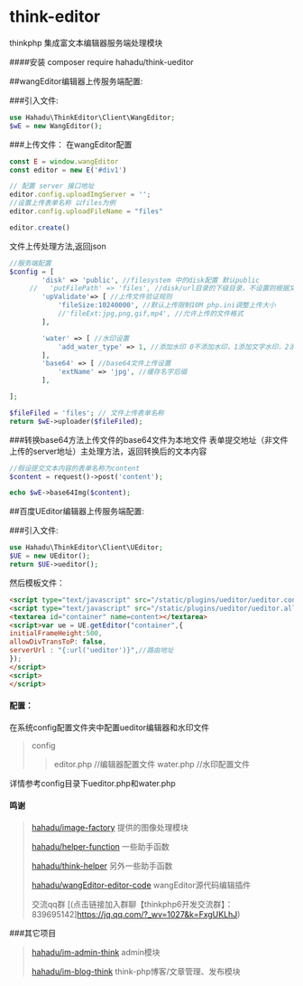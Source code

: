 # think-editor
thinkphp 集成富文本编辑器服务端处理模块

####安装
composer require hahadu/think-ueditor

##wangEditor编辑器上传服务端配置:

###引入文件:
```php
use Hahadu\ThinkEditor\Client\WangEditor;
$wE = new WangEditor();
```
###上传文件：
在wangEditor配置
```javascript
const E = window.wangEditor
const editor = new E('#div1')

// 配置 server 接口地址
editor.config.uploadImgServer = '';
//设置上传表单名称 以files为例
editor.config.uploadFileName = "files" 

editor.create()

```
文件上传处理方法,返回json
```php
//服务端配置
$config = [
        'disk' => 'public', //filesystem 中的disk配置 默认public
     //   'putFilePath' => 'files', //disk/url目录的下级目录，不设置则根据文件类型自动选择
        'upValidate'=> [ //上传文件验证规则
            'fileSize:10240000', //默认上传限制10M php.ini调整上传大小
            //'fileExt:jpg,png,gif,mp4', //允许上传的文件格式
        ],

        'water' => [ //水印设置
            'add_water_type' => 1, //添加水印 0不添加水印，1添加文字水印，2添加图片水印
        ],
        'base64' => [ //base64文件上传设置
            'extName' => 'jpg', //缓存名字后缀
        ],

];

$fileFiled = 'files'; // 文件上传表单名称
return $wE->uploader($fileFiled);
```
###转换base64方法上传文件的base64文件为本地文件
表单提交地址（非文件上传的server地址）主处理方法，返回转换后的文本内容
```php
//假设提交文本内容的表单名称为content
$content = request()->post('content');

echo $wE->base64Img($content);
```
##百度UEditor编辑器上传服务端配置:

###引入文件:
```php
use Hahadu\ThinkEditor\Client\UEditor;
$UE = new UEditor();
return $UE->ueditor();
```
然后模板文件：
```html
<script type="text/javascript" src="/static/plugins/ueditor/ueditor.config.js"></script>
<script type="text/javascript" src="/static/plugins/ueditor/ueditor.all.js"></script>
<textarea id="container" name=content></textarea>
<script>var ue = UE.getEditor("container",{
initialFrameHeight:500,
allowDivTransToP: false,
serverUrl : "{:url('ueditor')}",//路由地址
});
</script>
<script>
</script>
```
#### 配置：

在系统config配置文件夹中配置ueditor编辑器和水印文件
>config
>>editor.php //编辑器配置文件
>>water.php //水印配置文件

详情参考config目录下ueditor.php和water.php


#### 鸣谢
> [hahadu/image-factory](https://github.com/hahadu/image-factory) 提供的图像处理模块
>
> [hahadu/helper-function](https://github.com/hahadu/helper-function) 一些助手函数
>
>[hahadu/think-helper](https://github.com/hahadu/think-helper) 另外一些助手函数
> 
>[hahadu/wangEditor-editor-code](https://github.com/hahadu/wangEditor-editor-code) wangEditor源代码编辑插件
> 
>   交流qq群 [(点击链接加入群聊【thinkphp6开发交流群】：839695142]https://jq.qq.com/?_wv=1027&k=FxgUKLhJ)

###其它项目
>
>[hahadu/im-admin-think](https://github.com/hahadu/im-admin-think) admin模块
> 
>[hahadu/im-blog-think](https://github.com/hahadu/im-blog-think) think-php博客/文章管理、发布模块
> 
